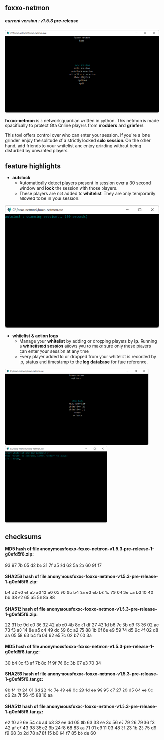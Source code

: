 ## foxxo-netmon
##### **current version : v1.5.3 pre-release**
<div align="center">
  <img src="assets/img/foxxo-netmon-home.png"/>
</div>

**foxxo-netmon** is a network guardian written in python. This netmon is made spacifically to protect Gta Online players from **modders** and **griefers**. 

This tool offers control over who can enter your session. If you're a lone grinder, enjoy the solitude of a strictly locked **solo session**. On the other hand, add friends to your whitelist and enjoy grinding without being disturbed by unwanted players.

## feature highlights
- **autolock**
  - Automatically detect players present in session over a 30 second window and **lock** the session with those players.
  - These players are not added to **whitelist**. They are only temporarily allowed to be in your session. 
<div float="left" align="left">
  <img src="assets/img/foxxo-netmon-autolock.png" height="400"/>
</div>

- **whitelist & action logs**
  - Manage your **whitelist** by adding or dropping players by **ip**. Running a **whitelisted session** allows you to make sure only these players can enter your session at any time  
  - Every player added to or dropped from your whitelist is recorded by ip, status and timestamp to the **log database** for fure reference. 
<div float="left">
  <img src="assets/img/foxxo-netmon-options.png" height="250"/>
  <img src="assets/img/foxxo-netmon-reset.png" height="250"/>
</div>


## **checksums**

#### MD5 hash of file anonymousfoxxo-foxxo-netmon-v1.5.3-pre-release-1-g0efd5f6.zip:
93 97 7b 05 d2 ba 31 7f a5 2d 62 5a 2b 60 9f f7

#### SHA256 hash of file anonymousfoxxo-foxxo-netmon-v1.5.3-pre-release-1-g0efd5f6.zip:
b4 d2 e6 ef a5 a6 13 a0 65 96 9b b4 9a e3 eb b2 1c 79 64 3e ca b3 10 40 bb 38 e2 65 a5 56 8a 88

#### SHA512 hash of file anonymousfoxxo-foxxo-netmon-v1.5.3-pre-release-1-g0efd5f6.zip:
22 31 be 9d e0 36 32 42 ab c0 4b 8c c1 df 27 42 1d b6 7e 3b d9 f3 36 02 ac 73 f3 a0 14 8e a5 c4 49 dc 69 6c a2 75 88 1b 0f 6e e9 59 74 d5 9c 4f 02 d8 aa 05 58 63 b4 fa 04 62 e5 7c 02 b7 00 3a

#### MD5 hash of file anonymousfoxxo-foxxo-netmon-v1.5.3-pre-release-1-g0efd5f6.tar.gz:
30 b4 0c f3 af 7b 8c 1f 9f 76 6c 3b 07 e3 70 34

#### SHA256 hash of file anonymousfoxxo-foxxo-netmon-v1.5.3-pre-release-1-g0efd5f6.tar.gz:
8b f4 13 24 01 3d 22 4c 7e 43 e8 0c 23 1d ee 98 95 c7 27 20 d5 64 ee 0c c6 2a 7f 56 45 88 16 aa

#### SHA512 hash of file anonymousfoxxo-foxxo-netmon-v1.5.3-pre-release-1-g0efd5f6.tar.gz:
e2 f0 a9 6e 54 cb a4 b3 32 ee dd 05 0b 63 33 ee 3c 56 e7 79 26 79 36 f3 42 af c7 43 98 35 c2 9b 24 f8 68 83 aa 71 01 c9 11 03 48 3f 23 1b 23 75 d9 f9 68 3b 2d 78 a7 8f 15 b0 64 f7 85 bb de 60
